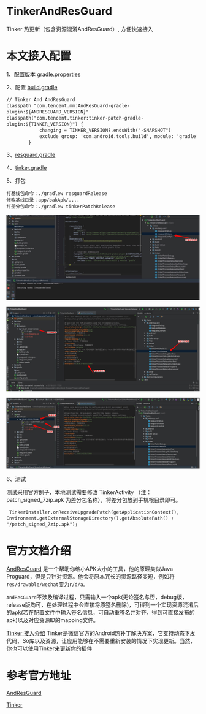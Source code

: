 # TinkerAndResGuard
Tinker 热更新（包含资源混淆AndResGuard）, 方便快速接入

# 本文接入配置

1、配置版本 [gradle.properties](gradle.properties)

2、配置 [build.gradle](build.gradle)
~~~
// Tinker And AndResGuard
classpath "com.tencent.mm:AndResGuard-gradle-plugin:${ANDRESGUARD_VERSION}"
classpath("com.tencent.tinker:tinker-patch-gradle-plugin:${TINKER_VERSION}") {
            changing = TINKER_VERSION?.endsWith("-SNAPSHOT")
            exclude group: 'com.android.tools.build', module: 'gradle'
        }
~~~

3、[resguard.gradle](app/resguard.gradle)

4、[tinker.gradle](app/tinker.gradle)

5、打包
~~~
打基线包命令：./gradlew resguardRelease
修改基线目录：app/bakApk/....
打差分包命令：./gradlew tinkerPatchRelease
~~~
![image](pic/1.png)

![image](pic/2.png)

![image](pic/3.png)

6、测试

测试采用官方例子，本地测试需要修改 TinkerActivity （注：patch_signed_7zip.apk 为差分包名称），将差分包放到手机根目录即可。
~~~
 TinkerInstaller.onReceiveUpgradePatch(getApplicationContext(), Environment.getExternalStorageDirectory().getAbsolutePath() + "/patch_signed_7zip.apk");
~~~

# 官方文档介绍
[AndResGuard](https://github.com/shwenzhang/AndResGuard/edit/master/README.zh-cn.md) 是一个帮助你缩小APK大小的工具，他的原理类似Java Proguard，但是只针对资源。他会将原本冗长的资源路径变短，例如将`res/drawable/wechat`变为`r/d/a`。

`AndResGuard`不涉及编译过程，只需输入一个apk(无论签名与否，debug版，release版均可，在处理过程中会直接将原签名删除)，可得到一个实现资源混淆后的apk(若在配置文件中输入签名信息，可自动重签名并对齐，得到可直接发布的apk)以及对应资源ID的mapping文件。

[Tinker 接入介绍](https://github.com/Tencent/tinker/wiki)
Tinker是微信官方的Android热补丁解决方案，它支持动态下发代码、So库以及资源，让应用能够在不需要重新安装的情况下实现更新。当然，你也可以使用Tinker来更新你的插件

# 参考官方地址
[AndResGuard](https://github.com/shwenzhang/AndResGuard.git)

[Tinker](https://github.com/Tencent/tinker.git)
